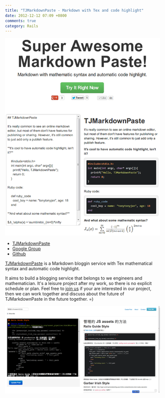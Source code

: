 ```yaml
---
title: "TJMarkdownPaste - Markdown with Tex and code highlight"
date: 2012-12-12 07:09 +0800
comments: true
category: Rails
---
```


[site]: http://tj-markdown-paste.herokuapp.com
[group]: https://groups.google.com/forum/?fromgroups#!forum/tj-markdown-paste
[project site]: https://github.com/tonytonyjan/tj-markdown-paste


![](/images/tjmarkdownpaste.png)

*   [TJMarkdownPaste][site]
*   [Google Group][group]
*   [Github][project site]

[TJMarkdownPaste][site] is a Markdown bloggin service with Tex mathematical syntax and automatic code highlight.

It aims to build a blogging service that belongs to we engineers and mathematician. It's a leisure project after my work, so there is no explicit schedule or plan. Feel free to [join us][project site] if your are interested in our project, then we can work together and discuss about the future of TJMarkdownPaste in the future together. =)

![](/images/tjmarkdownpaste2.png)

